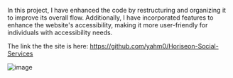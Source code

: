 In this project, I have enhanced the code by restructuring and organizing it to improve its overall flow. Additionally, I have incorporated features to enhance the website's accessibility, making it more user-friendly for individuals with accessibility needs.

The link the the site is here: https://github.com/yahm0/Horiseon-Social-Services

![image](https://github.com/yahm0/Horiseon-Social-Services/assets/153567836/da64a6f9-42d5-4581-bc35-623ea456f2bc)

